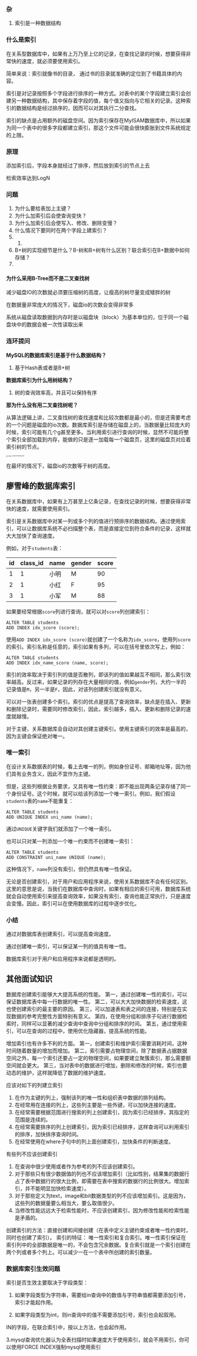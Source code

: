 ### 杂

1. 索引是一种数据结构

### 什么是索引

在关系型数据库中，如果有上万乃至上亿的记录，在查找记录的时候，想要获得非常快的速度，就必须要使用索引。

简单来说：索引就像书的目录， 通过书的目录就准确的定位到了书籍具体的内容。

索引是对记录按照多个字段进行排序的一种方式。对表中的某个字段建立索引会创建另一种数据结构，其中保存着字段的值，每个值又指向与它相关的记录。这种索引的数据结构是经过排序的，因而可以对其执行二分查找。

索引的缺点是占用额外的磁盘空间。因为索引保存在MyISAM数据库中，所以如果为同一个表中的很多字段都建立索引，那这个文件可能会很快膨胀到文件系统规定的上限。



### 原理

添加索引后，字段本身就经过了排序，然后放到索引的节点上去

检索效率达到LogN

### 问题

1. 为什么要给表加上主键？
2. 为什么加索引后会使查询变快？
3. 为什么加索引后会使写入、修改、删除变慢？
4. 什么情况下要同时在两个字段上建索引？
5. 1. 
6. B+树的实现细节是什么？B-树和B+树有什么区别？联合索引在B+数据中如何存储？
7. 

#### 为什么采用B-Tree而不是二叉查找树

减少磁盘IO的次数就必须要压缩树的高度，让瘦高的树尽量变成矮胖的树

在数据量非常庞大的情况下，磁盘io的次数会变得非常多

系统从磁盘读取数据到内存时是以磁盘块（block）为基本单位的，位于同一个磁盘块中的数据会被一次性读取出来

### 连环提问

**MySQL的数据库索引是基于什么数据结构？**

1. 基于Hash表或者是B+树

**数据库索引为什么用树结构？**

1. 树的查询效率高，并且可以保持有序

**那为什么没有用二叉查找树呢？**

从算法逻辑上讲，二叉查找树的查找速度和比较次数都是最小的，但是还需要考虑的一个问题是磁盘的io次数。数据库索引是存储在磁盘上的，当数据量比较庞大的时候，索引可能有几个g甚至更多。当利用索引进行查询的时候，显然不可能将整个索引全部加载到内存，能做的只是逐一加载每一个磁盘页，这里的磁盘页对应着索引树的节点。

<img src="C:\Users\Administrator\AppData\Roaming\Typora\typora-user-images\image-20200717160843161.png" alt="image-20200717160843161" style="zoom: 25%;" />

在最坏的情况下，磁盘io的次数等于树的高度。



## 廖雪峰的数据库索引

在关系数据库中，如果有上万甚至上亿条记录，在查找记录的时候，想要获得非常快的速度，就需要使用索引。

索引是关系数据库中对某一列或多个列的值进行预排序的数据结构。通过使用索引，可以让数据库系统不必扫描整个表，而是直接定位到符合条件的记录，这样就大大加快了查询速度。

例如，对于`students`表：

| id   | class_id | name | gender | score |
| :--- | :------- | :--- | :----- | :---- |
| 1    | 1        | 小明 | M      | 90    |
| 2    | 1        | 小红 | F      | 95    |
| 3    | 1        | 小军 | M      | 88    |

如果要经常根据`score`列进行查询，就可以对`score`列创建索引：

```mysql
ALTER TABLE students
ADD INDEX idx_score (score);
```

使用`ADD INDEX idx_score (score)`就创建了一个名称为`idx_score`，使用列`score`的索引。索引名称是任意的，索引如果有多列，可以在括号里依次写上，例如：

```mysql
ALTER TABLE students
ADD INDEX idx_name_score (name, score);
```

索引的效率取决于索引列的值是否散列，即该列的值如果越互不相同，那么索引效率越高。反过来，如果记录的列存在大量相同的值，例如`gender`列，大约一半的记录值是`M`，另一半是`F`，因此，对该列创建索引就没有意义。

可以对一张表创建多个索引。索引的优点是提高了查询效率，缺点是在插入、更新和删除记录时，需要同时修改索引，因此，索引越多，插入、更新和删除记录的速度就越慢。

对于主键，关系数据库会自动对其创建主键索引。使用主键索引的效率是最高的，因为主键会保证绝对唯一。

### 唯一索引

在设计关系数据表的时候，看上去唯一的列，例如身份证号、邮箱地址等，因为他们具有业务含义，因此不宜作为主键。

但是，这些列根据业务要求，又具有唯一性约束：即不能出现两条记录存储了同一个身份证号。这个时候，就可以给该列添加一个唯一索引。例如，我们假设`students`表的`name`不能重复：

```mysql
ALTER TABLE students
ADD UNIQUE INDEX uni_name (name);
```

通过`UNIQUE`关键字我们就添加了一个唯一索引。

也可以只对某一列添加一个唯一约束而不创建唯一索引：

```mysql
ALTER TABLE students
ADD CONSTRAINT uni_name UNIQUE (name);
```

这种情况下，`name`列没有索引，但仍然具有唯一性保证。

无论是否创建索引，对于用户和应用程序来说，使用关系数据库不会有任何区别。这里的意思是说，当我们在数据库中查询时，如果有相应的索引可用，数据库系统就会自动使用索引来提高查询效率，如果没有索引，查询也能正常执行，只是速度会变慢。因此，索引可以在使用数据库的过程中逐步优化。

### 小结

通过对数据库表创建索引，可以提高查询速度。

通过创建唯一索引，可以保证某一列的值具有唯一性。

数据库索引对于用户和应用程序来说都是透明的。

## 其他面试知识

数据库创建索引能够大大提高系统的性能。
第一，通过创建唯一性的索引，可以保证数据库表中每一行数据的唯一性。
第二，可以大大加快数据的检索速度，这也使创建索引的最主要的原因。
第三，可以加速表和表之间的连接，特别是在实现数据的参考完整性方面特别有意义。
第四，在使用分组和排序子句进行数据检索时，同样可以显著的减少查询中查询中分组和排序的时间。
第五，通过使用索引，可以在查询的过程中，使用优化隐藏器，提高系统的性能。

增加索引也有许多不利的方面。
第一，创建索引和维护索引需要消耗时间，这种时间随着数量的增加而增加。
第二，索引需要占物理空间，除了数据表占据数据空间之外，每一个索引还要占一定的物理空间，如果要建立聚簇索引，那么需要额空间就会更大。
第三，当对表中的数据进行增加，删除和修改的时候，索引也要动态的维护，这样就降低了数据的维护速度。

应该对如下的列建立索引

1. 在作为主键的列上，强制该列的唯一性和组织表中数据的排列结构。
2. 在经常用在连接的列上，这些列主要是一些外键，可以加快连接的速度。
3. 在经常需要根据范围进行搜索的列上创建索引，因为索引已经排序，其指定的范围是连续的。
4. 在经常需要排序的列上创建索引，因为索引已经排序，这样查询可以利用索引的排序，加快排序查询时间。
5. 在经常使用在where子句中的列上面创建索引，加快条件的判断速度。

有些列不应该创建索引

1. 在查询中很少使用或者作为参考的列不应该创建索引。
2. 对于那些只有很少数据值的列也不应该增加索引（比如性别，结果集的数据行占了表中数据行的很大比例，即需要在表中搜索的数据行的比例很大。增加索引，并不能明显加快检索速度）。
3. 对于那些定义为text，image和bit数据类型的列不应该增加索引。这是因为，这些列的数据量要么相当大，要么取值很少。
4. 当修改性能远远大于检索性能时，不应该创建索引，因为修改性能和检索性能是矛盾的。

创建索引的方法：直接创建和间接创建（在表中定义主键约束或者唯一性约束时，同时也创建了索引）。
索引的特征：
唯一性索引和复合索引。唯一性索引保证在索引列中的全部数据是唯一的，不会包含冗余数据。复合索引就是一个索引创建在两个列或者多个列上。可以减少一在一个表中所创建的索引数量。



### 数据库索引生效问题

索引是否生效主要取决于字段类型：

1. 如果字段类型为字符串，需要给in查询中的数值与字符串值都需要添加引号，索引才能起作用。

2. 如果字段类型为int，则in查询中的值不需要添加引号，索引也会起叙用。

IN的字段，在联合索引中，按以上方法，也会起作用。

3.mysql查询优化器认为全表扫描时如果速度大于使用索引，就会不用索引，你可以使用FORCE INDEX强制mysql使用索引